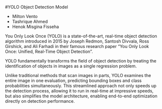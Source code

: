 ﻿#YOLO Object Detection Model

- Milton Vento
- Tashrique Ahmed
- Henok Misgina Fisseha

You Only Look Once (YOLO) is a state-of-the-art, real-time object detection algorithm introduced in 2015 by Joseph Redmon, Santosh Divvala, Ross Girshick, and Ali Farhadi in their famous research paper “You Only Look Once: Unified, Real-Time Object Detection”.

YOLO fundamentally transforms the field of object detection by treating the identification of objects in images as a single regression problem.

Unlike traditional methods that scan images in parts, YOLO examines the entire image in one evaluation, predicting bounding boxes and class probabilities simultaneously. This streamlined approach not only speeds up the detection process, allowing it to run in real-time at impressive speeds, but also simplifies the model architecture, enabling end-to-end optimization directly on detection performance.
